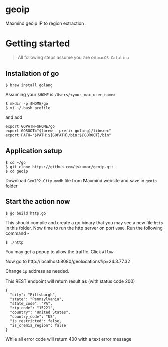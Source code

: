 # geoip
Maxmind geoip IP  to region extraction.

# Getting started

> All following steps assume you are on `macOS Catalina`

## Installation of go

```
$ brew install golang
```

Assuming your `$HOME` is `/Users/<your_mac_user_name>`

```
$ mkdir -p $HOME/go
$ vi ~/.bash_profile
```
and add

```
export GOPATH=$HOME/go
export GOROOT="$(brew --prefix golang)/libexec"
export PATH="$PATH:${GOPATH}/bin:${GOROOT}/bin"
```

## Application setup

```
$ cd ~/go
$ git clone https://github.com/jvkumar/geoip.git
$ cd geoip
```

Download `GeoIP2-City.mmdb` file from Maxmind website and save in `geoip` folder

## Start the action now

```
$ go build http.go
```
This should compile and create a go binary that you may see a new file `http` in this folder. Now time to run the http server on port `8080`. Run the following  command -

```
$ ./http
```
You may get a popup to allow the traffic. Click `Allow` 

Now go to http://localhost:8080/geolocations?ip=24.3.77.32

Change `ip` address as needed.

This REST endpoint will return result as (with status code 200)

```
{
  "city": "Pittsburgh",
  "state": "Pennsylvania",
  "state_code": "PA",
  "zip_code": "15221",
  "country": "United States",
  "country_code": "US",
  "is_restricted": false,
  "is_cremia_region": false
}
```

While all error code will return 400 with a text error message

